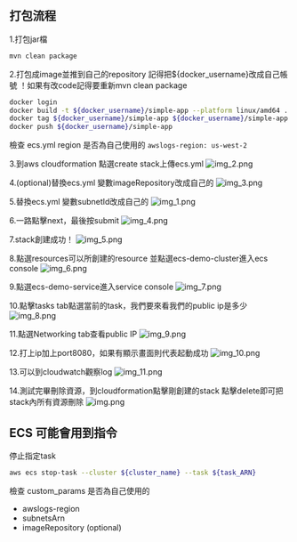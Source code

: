 ## 打包流程
1.打包jar檔
``` sh
mvn clean package
```
2.打包成image並推到自己的repository
記得把${docker_username}改成自己帳號
！如果有改code記得要重新mvn clean package
``` sh
docker login
docker build -t ${docker_username}/simple-app --platform linux/amd64 . 
docker tag ${docker_username}/simple-app ${docker_username}/simple-app 
docker push ${docker_username}/simple-app
```
檢查 ecs.yml region 是否為自己使用的
`awslogs-region: us-west-2`

3.到aws cloudformation 點選create stack上傳ecs.yml
![img_2.png](picture/img_2.png)

4.(optional)替換ecs.yml 變數imageRepository改成自己的
![img_3.png](picture/img_3.png)

5.替換ecs.yml 變數subnetId改成自己的
![img_1.png](picture/img_1.png)

6.一路點擊next，最後按submit
![img_4.png](picture/img_4.png)

7.stack創建成功！
![img_5.png](picture/img_5.png)

8.點選resources可以所創建的resource
並點選ecs-demo-cluster進入ecs console
![img_6.png](picture/img_6.png)

9.點選ecs-demo-service進入service console
![img_7.png](picture/img_7.png)

10.點擊tasks tab點選當前的task，我們要來看我們的public ip是多少
![img_8.png](picture/img_8.png)

11.點選Networking tab查看public IP
![img_9.png](picture/img_9.png)

12.打上ip加上port8080，如果有顯示畫面則代表起動成功
![img_10.png](picture/img_10.png)

13.可以到cloudwatch觀察log
![img_11.png](picture/img_11.png)

14.測試完畢刪除資源，到cloudformation點擊剛創建的stack
點擊delete即可把stack內所有資源刪除
![img.png](picture/img12.png)


## ECS 可能會用到指令
停止指定task
``` sh
aws ecs stop-task --cluster ${cluster_name} --task ${task_ARN}
```
檢查 custom_params 是否為自己使用的
- awslogs-region
- subnetsArn
- imageRepository (optional)


